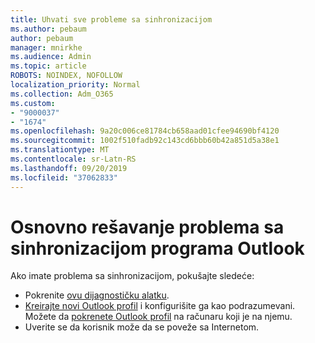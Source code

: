 ```yaml
---
title: Uhvati sve probleme sa sinhronizacijom
ms.author: pebaum
author: pebaum
manager: mnirkhe
ms.audience: Admin
ms.topic: article
ROBOTS: NOINDEX, NOFOLLOW
localization_priority: Normal
ms.collection: Adm_O365
ms.custom:
- "9000037"
- "1674"
ms.openlocfilehash: 9a20c006ce81784cb658aad01cfee94690bf4120
ms.sourcegitcommit: 1002f510fadb92c143cd6bbb60b42a851d5a38e1
ms.translationtype: MT
ms.contentlocale: sr-Latn-RS
ms.lasthandoff: 09/20/2019
ms.locfileid: "37062833"
---
```

# <a name="basic-outlook-sync-troubleshooting"></a>Osnovno rešavanje problema sa sinhronizacijom programa Outlook

Ako imate problema sa sinhronizacijom, pokušajte sledeće:

- Pokrenite [ovu dijagnostičku alatku](https://aka.ms/sara-outlooksendreceive).
- [Kreirajte novi Outlook profil](https://support.office.com/article/f544c1ba-3352-4b3b-be0b-8d42a540459d) i konfigurišite ga kao podrazumevani. Možete da [pokrenete Outlook profil](https://aka.ms/SaRA-OutlookSetupProfile) na računaru koji je na njemu.
- Uverite se da korisnik može da se poveže sa Internetom. 